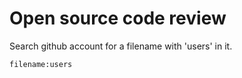 # Open source code review  

Search github account for a filename with 'users' in it.  

`filename:users`
